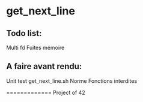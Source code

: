 get_next_line
=============

Todo list:
----------
Multi fd
Fuites mémoire

A faire avant rendu:
--------------------
Unit test
get_next_line.sh
Norme
Fonctions interdites

=============
Project of 42
